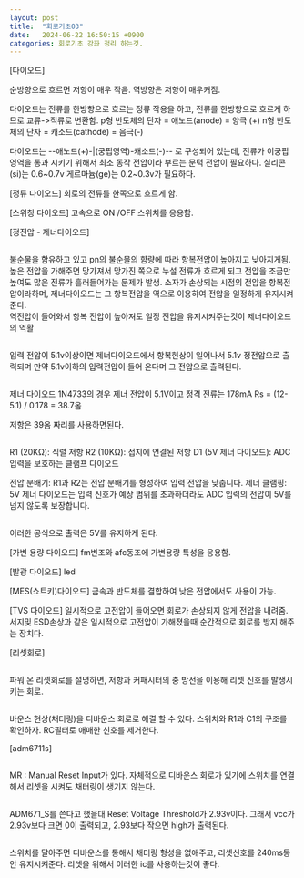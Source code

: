 ```yaml
---
layout: post
title:  "회로기초03"
date:   2024-06-22 16:50:15 +0900
categories: 회로기초 강좌 정리 하는것. 
---
```


[다이오드]
 
순방향으로 흐르면 저항이 매우 작음. 역방향은 저항이 매우커짐. 

다이오드는 전류를 한방향으로 흐르는 정류 작용을 하고, 전류를 한방향으로 흐르게 하므로 교류->직류로 변환함. 
p형 반도체의 단자 = 애노드(anode) = 양극 (+)
n형 반도체의 단자 = 캐소드(cathode) = 음극(-)

다이오드는 --애노드(+)-|(궁핍영역)-캐소드(-)-- 로 구성되어 있는데, 
전류가 이궁핍 영역을 통과 시키기 위해서 최소 동작 전압이라 부르는 문턱 전압이 필요하다. 
실리콘(si)는 0.6~0.7v 게르마늄(ge)는 0.2~0.3v가 필요하다. 


[정류 다이오드]
회로의 전류를 한쪽으로 흐르게 함. 


[스위칭 다이오드]
고속으로 ON /OFF 스위치를 응용함. 

[정전압 - 제너다이오드]

<div class="img_row">
	<img class="col three" src="{{ site.baseurl }}/img/post/02_pcbBasic/img_01.png
	" alt="" title="AC 커플링"/>
</div>

<div class="img_row">
	<img class="col three" src="{{ site.baseurl }}/img/post/02_pcbBasic/img_02.png
	" alt="" title="AC 커플링"/>
</div>

불순물을
 함유하고 있고 pn의 불순물의 햠량에 따라 항복전압이 높아지고 낮아지게됨. 
높은 전압을 가해주면 망가져서 망가진 쪽으로 누설 전류가 흐르게 되고 전압을 조금만 높여도 많은 전류가 흘러들어가는 문제가 발생. 
소자가 손상되는 시점의 전압을 항복전압이라하며, 제너다이오드는 그 항복전압을 역으로 이용햐여 전압을 일정하게 유지시켜준다.  
역전압이 들어와서 항복 전압이 높아져도 일정 전압을 유지시켜주는것이 제너다이오드의 역활


<div class="img_row">
	<img class="col three" src="{{ site.baseurl }}/img/post/02_pcbBasic/img_03.png
	" alt="" title="AC 커플링"/>
</div>

입력 전압이 5.1v이상이면 제너다이오드에서 항복현상이 일어나서 5.1v 정전압으로 출력되며 만약 5.1v이하의 입력전압이 들어 온다며 그 전압으로 출력된다. 


<div class="img_row">
	<img class="col three" src="{{ site.baseurl }}/img/post/02_pcbBasic/img_04.png
	" alt="" title="AC 커플링"/>
</div>

<div class="img_row">
	<img class="col three" src="{{ site.baseurl }}/img/post/02_pcbBasic/img_04.jpg
	" alt="" title="AC 커플링"/>
</div>

제너 다이오드 1N4733의 경우 제너 전압이 5.1V이고 정격 전류는 178mA
Rs = (12-5.1) / 0.178 = 38.7옴

저항은 39옴 짜리를 사용하면된다. 


<div class="img_row">
	<img class="col three" src="{{ site.baseurl }}/img/post/02_pcbBasic/img_05.png
	" alt="" title="AC 커플링"/>
</div>

R1 (20KΩ): 직렬 저항
R2 (10KΩ): 접지에 연결된 저항
D1 (5V 제너 다이오드): ADC 입력을 보호하는 클램프 다이오드

전압 분배기: R1과 R2는 전압 분배기를 형성하여 입력 전압을 낮춥니다.
제너 클램핑: 5V 제너 다이오드는 입력 신호가 예상 범위를 초과하더라도 ADC 입력의 전압이 5V를 넘지 않도록 보장합니다.

<div class="img_row">
	<img class="col three" src="{{ site.baseurl }}/img/post/02_pcbBasic/img_05.jpg
	" alt="" title="AC 커플링"/>
</div>


이러한 공식으로 출력은 5V를 유지하게 된다. 



[가변 용량 다이오드]
fm변조와 afc동조에 가변용량 특성을 응용함. 

[발광 다이오드]
led

[MES(쇼트키)다이오드]
금속과 반도체를 결합하여 낮은 전압에서도 사용이 가능. 

[TVS 다이오드]
일시적으로 고전압이 들어오면 회로가 손상되지 않게 전압을 내려줌. 서지및 ESD손상과 같은 일시적으로 고전압이 
가해졌을때 순간적으로 회로를 방지 해주는 장치다.




[리셋회로]


<div class="img_row">
	<img class="col three" src="{{ site.baseurl }}/img/post/02_pcbBasic/img_06.jpg
	" alt="" title="AC 커플링"/>
</div>


파워 온 리셋회로를 설명하면, 저항과 커패시터의 충 방전을 이용해 리셋 신호를 발생시키는 회로. 

<div class="img_row">
	<img class="col three" src="{{ site.baseurl }}/img/post/02_pcbBasic/img_07.jpg
	" alt="" title="바운스 디바운스"/>
</div>

바운스 현상(채터링)을 디바운스 회로로 해결 할 수 있다. 스위치와 R1과 C1의 구조를 확인하자. RC필터로 애매한 신호를 제거한다. 


[adm6711s]

<div class="img_row">
	<img class="col three" src="{{ site.baseurl }}/img/post/02_pcbBasic/img_07.jpg
	" alt="" title="바운스 디바운스"/>
</div>

MR : Manual Reset Input가 있다. 자체적으로 디바운스 회로가 있기에 스위치를 연결해서 리셋을 시켜도 채터링이 생기지 않는다. 


<div class="img_row">
	<img class="col one" src="{{ site.baseurl }}/img/post/02_pcbBasic/img_07.jpg
	" alt="" title="바운스 디바운스"/>
</div>

ADM671_S를 쓴다고 했을대 Reset Voltage Threshold가 2.93v이다. 그래서 vcc가 2.93v보다 크면 0이 출력되고, 2.93보다 작으면 high가 출력된다. 


<div class="img_row">
	<img class="col one" src="{{ site.baseurl }}/img/post/02_pcbBasic/img_10.jpg
	" alt="" title="바운스 디바운스"/>
</div>

스위치를 달아주면 디바운스를 통해서 채터링 형성을 없애주고, 리셋신호를 240ms동안 유지시켜준다. 리셋을 위해서 이러한 ic를 사용하는것이 좋다. 
